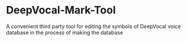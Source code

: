 # DeepVocal-Mark-Tool
A convenient third party tool for editing the symbols of DeepVocal voice database in the process of making the database
